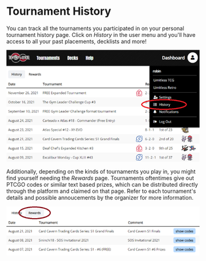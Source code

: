 # Tournament History

You can track all the tournaments you participated in on your personal tournament history page. Click on *History* in the user menu and you'll have access to all your past placements, decklists and more!

![tournament_history](./img/history.webp)

Additionally, depending on the kinds of tournaments you play in, you might find yourself needing the *Rewards* page. Tournaments oftentimes give out PTCGO codes or similar text based prizes, which can be distributed directly through the platform and claimed on that page. Refer to each tournament's details and possible annoucements by the organizer for more information.

![tournament_rewards](./img/history-rewards.webp)